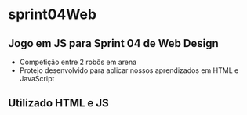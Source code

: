 # sprint04Web
## Jogo em JS para Sprint 04 de Web Design
* Competição entre 2 robôs em arena
* Protejo desenvolvido para aplicar nossos aprendizados em HTML e JavaScript

## Utilizado HTML e JS
